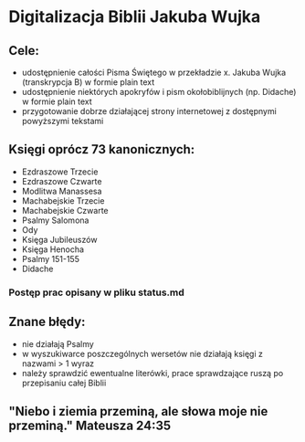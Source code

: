 # **Digitalizacja Biblii Jakuba Wujka**

## **Cele:**
- udostępnienie całości Pisma Świętego w przekładzie x. Jakuba Wujka (transkrypcja B) w formie plain text
- udostępnienie niektórych apokryfów i pism okołobiblijnych (np. Didache) w formie plain text
- przygotowanie dobrze działającej strony internetowej z dostępnymi powyższymi tekstami

## **Księgi oprócz 73 kanonicznych:**
- Ezdraszowe Trzecie
- Ezdraszowe Czwarte
- Modlitwa Manassesa
- Machabejskie Trzecie
- Machabejskie Czwarte
- Psalmy Salomona
- Ody
- Księga Jubileuszów
- Księga Henocha
- Psalmy 151-155
- Didache

### Postęp prac opisany w pliku status.md

## **Znane błędy:**
- nie działają Psalmy
- w wyszukiwarce poszczególnych wersetów nie działają księgi z nazwami > 1 wyraz
- należy sprawdzić ewentualne literówki, prace sprawdzające ruszą po przepisaniu całej Biblii

## "Niebo i ziemia przeminą, ale słowa moje nie przeminą." Mateusza 24:35
